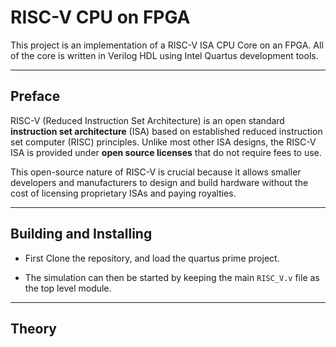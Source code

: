 # RISC-V CPU on FPGA

This project is an implementation of a RISC-V ISA CPU Core on an FPGA. All of the core is written in Verilog HDL using Intel Quartus development tools.

---

## Preface

RISC-V (Reduced Instruction Set Architecture) is an open standard **instruction set architecture** (ISA) based on established reduced instruction set computer (RISC) principles. Unlike most other ISA designs, the RISC-V ISA is provided under **open source licenses** that do not require fees to use.

This open-source nature of RISC-V is crucial because it allows smaller developers and manufacturers to design and build hardware without the cost of licensing proprietary ISAs and paying royalties.

---

## Building and Installing

- First Clone the repository,  and load the quartus prime project.

- The simulation can then be started by keeping the main `RISC_V.v` file as the top level module.

---

## Theory

